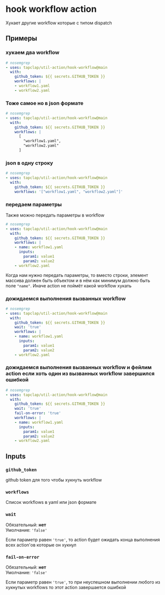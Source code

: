 # hook workflow action

Хукает другие workflow которые с типом dispatch

## Примеры

### хукаем два workflow

```yaml
# nosemgrep
- uses: tapclap/util-action/hook-workflow@main
  with:
    github_token: ${{ secrets.GITHUB_TOKEN }}
    workflows: |
    - workflow1.yaml
    - workflow2.yaml
```

### Тоже самое но в json формате

```yaml
# nosemgrep
- uses: tapclap/util-action/hook-workflow@main
  with:
    github_token: ${{ secrets.GITHUB_TOKEN }}
    workflows: |
      [
        "workflow1.yaml",
        "workflow2.yaml"
      ]
```

### json в одну строку

```yaml
# nosemgrep
- uses: tapclap/util-action/hook-workflow@main
  with:
    github_token: ${{ secrets.GITHUB_TOKEN }}
    workflows: '["workflow1.yaml", "workflow2.yaml"]'
```

### передаем параметры
Также можно передать параметры в workflow

```yaml
# nosemgrep
- uses: tapclap/util-action/hook-workflow@main
  with:
    github_token: ${{ secrets.GITHUB_TOKEN }}
    workflows: |
    - name: workflow1.yaml
      inputs:
        param1: value1
        param2: value2
    - workflow2.yaml
```

Когда нам нужно передать параметры, то вместо строки, элемент массива должен быть объектом и в нём как минимум должно быть  поле `"name"`. Иначе action не поймёт какой workflow хукать

### дожидаемся выполнения вызванных workflow

```yaml
# nosemgrep
- uses: tapclap/util-action/hook-workflow@main
  with:
    github_token: ${{ secrets.GITHUB_TOKEN }}
    wait: 'true'
    workflows: |
    - name: workflow1.yaml
      inputs:
        param1: value1
        param2: value2
    - workflow2.yaml
```

### дожидаемся выполнения вызванных workflow и фейлим action если хоть один из вызванных workflow завершился ошибкой

```yaml
# nosemgrep
- uses: tapclap/util-action/hook-workflow@main
  with:
    github_token: ${{ secrets.GITHUB_TOKEN }}
    wait: 'true'
    fail-on-error: 'true'
    workflows: |
    - name: workflow1.yaml
      inputs:
        param1: value1
        param2: value2
    - workflow2.yaml
```


## Inputs

### `github_token`
github token для того чтобы хукнуть workflow

### `workflows`
Список workflows в yaml или json формате

### `wait`
Обязательный: **нет**  
Умолчание: `'false'`

Если параметр равен `'true'`, то action будет ожидать конца выполнения всех action'ов которые он хукнул

### `fail-on-error`
Обязательный: **нет**  
Умолчание: `'false'`

Если параметр равен `'true'`, то при неуспешном выполнении любого из хукнутых workflows то этот action завершается ошибкой
